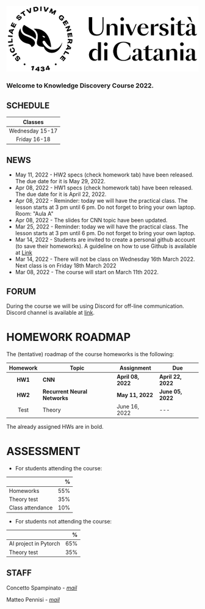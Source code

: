 [![logo](/imgs/logo.jpg)](http://www.dei.unict.it/corsi/lm-91)

### Welcome to Knowledge Discovery Course 2022.


## SCHEDULE

| Classes     |
| :----------:    |
| Wednesday 15-17    |
| Friday 16-18    |



## NEWS
- May 11, 2022 - HW2 specs (check homework tab) have been released. The due date for it is May 29, 2022. 
- Apr 08, 2022 - HW1 specs (check homework tab) have been released. The due date for it is April 22, 2022. 
- Apr 08, 2022 - Reminder: today we will have the practical class. The lesson starts at 3 pm until 6 pm. Do not forget to bring your own laptop. Room: "Aula A"
- Apr 08, 2022 - The slides for CNN topic have been updated. 
- Mar 25, 2022 - Reminder: today we will have the practical class. The lesson starts at 3 pm until 6 pm. Do not forget to bring your own laptop.
- Mar 14, 2022 - Students are invited to create a personal github account (to save their homeworks). A guideline on how to use Github is available at [Link](https://drive.google.com/file/d/16NZEy-1Uo_gZGW-5ooNRh7EU6w-JA9vD/view?usp=sharing)
- Mar 14, 2022 - There will not be class on Wednesday 16th March 2022. Next class is on Friday 18th March 2022
- Mar 08, 2022 - The course will start on March 11th 2022.


## FORUM 
During the course we will be using Discord for off-line communication. Discord channel is available at [link](https://discord.gg/wEWMusrE).


# HOMEWORK ROADMAP 
The (tentative) roadmap of the course homeworks is the following:

| Homework | Topic              | Assignment    | Due          |
| :-------:| ------------------ | --------------- | -------          |
| **HW1**     | **CNN**    | **April 08, 2022** | **April 22, 2022**   |
| **HW2**      | **Recurrent Neural Networks** | **May 11, 2022** | **June 05, 2022**    |
| Test      | Theory | June 16, 2022 | ---   |

The already assigned HWs are in bold. 


# ASSESSMENT

- For students attending the course:

|      | %   |
| :--------     |    -------: |
| Homeworks | 55% |
| Theory test  | 35%  |
| Class attendance| 10% |

- For students not attending the course:

|      | %   |
| :--------     |    -------: |
| AI project in Pytorch | 65% |
| Theory test  | 35%  |



## STAFF

Concetto Spampinato - *[mail](mailto:concetto.spampinato@unict.it)*

Matteo Pennisi - *[mail](mailto:matteo.pennisi98@gmail.com)*



[404]: /knowledge-discovery/fallback
